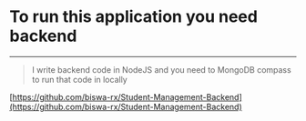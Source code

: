 # To run this application you need backend
---
>I write backend code in NodeJS and you need to MongoDB compass to run that code in locally

[https://github.com/biswa-rx/Student-Management-Backend](https://github.com/biswa-rx/Student-Management-Backend)

